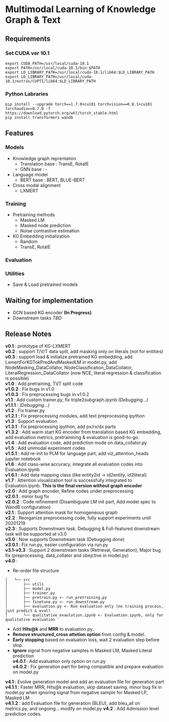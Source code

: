 # Multimodal Learning of Knowledge Graph & Text

## Requirements
### Set CUDA ver 10.1
~~~
export CUDA_PATH=/usr/local/cuda-10.1
export PATH=/usr/local/cuda-10.1/bin:$PATH
export LD_LIBRARY_PATH=/usr/local/cuda-10.1/lib64:$LD_LIBRARY_PATH
export LD_LIBRARY_PATH=/usr/local/cuda-10.1/extras/CUPTI/lib64:$LD_LIBRARY_PATH
~~~

### Python Labraries
~~~
pip install --upgrade torch==1.7.0+cu101 torchvision==0.8.1+cu101 torchaudio==0.7.0 -f https://download.pytorch.org/whl/torch_stable.html
pip install transformers wandb
~~~

## Features

### Models
+ Knowledge graph reprentation
  + Translation base : TransE, RotatE
  + GNN base : -
+ Language model
  + BERT base : BERT, BLUE-BERT
+ Cross modal alignment
  + LXMERT

### Training
+ Pretraining methods
  + Masked LM 
  + Masked node prediction
  + Noise contrastive estimation
+ KG Embedding initialization
  + Random
  + TransE, RotatE

### Evaluation

### Utilities
+ Save & Load pretrained models


## Waiting for implementation
+ GCN based KG encoder __(In Progress)__
+ Downstream tasks _TBD_

## Release Notes
__v0.1__ : prototype of KG-LXMERT\
__v0.2__ : support T/V/T data split, add masking only on literals (not for entities)\
__v0.3__ : support load & initialize pretrained KG embedding, add LxmertForKGTokPredAndMaskedLM in model.py, add NodeMasking_DataCollator, NodeClassification_DataCollator, LiteralRegression_DataCollator (now NCE, literal regression & classification is possible)\
__v1.0__ : Add pretraining, TVT split code\
__v1.0.2__ : Fix bugs in v1.0\
__v1.0.3__ : Fix preprocessing bugs in v1.0.2\
__v1.1__ : Add custom trainer.py, fix triple2subgraph.ipynb _(Debugging...)_\
__v1.1.1__ : _(Debugging...)_\
__v1.2__ : Fix trainer.py\
__v1.2.1__ : Fix preprocessing modules, add text preprocessing ipython\
__v1.3__ : Support evaluation\
__v1.3.1__ : Fix preprocessing ipython, add px/rx/dx parts\
__v1.3.2__ : Add warm start KG encoder from translation based KG embedding, add evaluation metrics, pretrainining & evaluation is good-to-go.\
__v1.4__ : Add evaluation code, add prediction mode on data_collator.py\
__v1.5__ : Add unimodal experiment codes\
__v1.5.1__ : Add re-init to PLM for language part, add viz_attention_heads jupyter notebook\
__v1.6__ : Add class-wise accuracy, integrate all evaluation codes into Evaluation.ipynb\
__v1.6.1__ : Add data mapping class (like entity2id -> id2entity, id2literal)\
__v1.7__ : Attention visualization tool is successfully integrated to Evaluation.ipynb. **This is the final version without graph encoder**\
__v2.0__ : Add graph encoder, Refine codes under preprocessing\
__v2.0.1__ : minor bug fix\
__v2.0.2__ : Code refinement (Disambiguate LM init part, Add model spec to WandB configuration)\
__v2.1__ : Support attention mask for homogeneous graph\
__v2.2__ : Reorganize preprocessing code, fully support experiments until 20201219\
__v2.3__ : Supports Downstream task. Debugging & Full-featured downstream task will be supported at v3.0\
__v3.0__ : Now supports Downstream task (Debugging done)\
__v3.0.1__ : Fix run.py, easier configuration via run.py\
__v3.1-v3.3__ : Support 2 downstream tasks (Retrieval, Generation), Major bug fix (preprocessing, data_collator and obejctive in model.py)\
__v4.0__ : 
+ Re-order file structure
```
│   └── src
│       ├── utils
│       ├── model.py
│       ├── trainer.py
│       ├── pretrain.py <- run_pretraining.py
│       ├── finetune.py <- run_downstream.py
│       ├── evaluation.py <- Run evaluation only (no training process, just predict & eval)
│       └── qualitative_evaulation.ipynb <- Evaluation.ipynb, only for qualitative evaluation
```
+ Add __Hits@k__ and __MRR__ to evaluation.py.
+ __Remove structured_cross attetion option__ from config & model.
+ __Early stopping__ based on evaluation loss, wait 2 evaluation step before stop.
+ __Ignore__ signal from negative samples in Masked LM, Masked Literal prediction\
__v4.0.1__ : Add evaluation only option on run.py\
__v4.0.2__ : Fix generation part for being compatible and prepare evaluation on model.py   

__v4.1__ : Evolve generation model and add an evaluation file for generation part\
__v4.1.1__ : Faster MRR, Hits@k evaluation, skip dataset saving, minor bug fix in model.py when ignoring signal from negative sample for Masked LP, Masked LM\
__v4.1.2__ : add Evaluation file for generation (BLEU), add bleu_all on metrics.py, and ongoing... modify on model.py
__v4.2__ : Add Admission level prediction codes.
